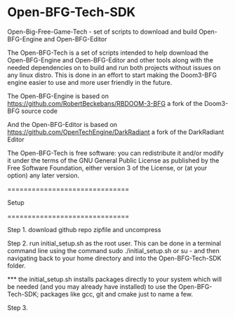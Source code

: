 Open-BFG-Tech-SDK
==============================

Open-Big-Free-Game-Tech - set of scripts to download and build Open-BFG-Engine and Open-BFG-Editor

The Open-BFG-Tech is a set of scripts intended to help download the Open-BFG-Engine and Open-BFG-Editor and other tools along with the needed dependencies on to build and run both projects without issues on any linux distro. This is done in an effort to start making the Doom3-BFG engine easier to use and more user friendly in the future.

The Open-BFG-Engine is based on https://github.com/RobertBeckebans/RBDOOM-3-BFG a fork of the Doom3-BFG source code 

And the Open-BFG-Editor is based on https://github.com/OpenTechEngine/DarkRadiant a fork of the DarkRadiant Editor

The Open-BFG-Tech is free software: you can redistribute it and/or modify
it under the terms of the GNU General Public License as published by
the Free Software Foundation, either version 3 of the License, or
(at your option) any later version.

==============================

Setup

==============================

Step 1. download github repo zipfile and uncompress

Step 2. run initial_setup.sh as the root user. This can be done in a terminal command line using the command sudo ./initial_setup.sh or su - and then navigating back to your home directory and into the Open-BFG-Tech-SDK folder.

*** the initial_setup.sh installs packages directly to your system which will be needed (and you may already have installed) to use the Open-BFG-Tech-SDK; packages like gcc, git and cmake just to name a few.

Step 3. 
